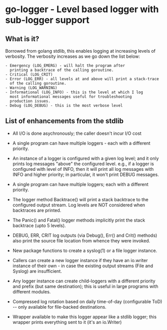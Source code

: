 # go-logger - Level based logger with sub-logger support

## What is it?
Borrowed from golang stdlib, this enables logging at increasing
levels of verbosity. The verbosity increases as we go down the list
below:

    - Emergency (LOG_EMERG) - will halt the program after
      printing a backtrace of the calling goroutine.
    - Critical (LOG_CRIT)
    - Error (LOG_ERR) - all levels at and above will print a stack-trace
      of the calling goroutine.
    - Warning (LOG_WARNING)
    - Informational (LOG_INFO) - this is the level at which I log
      most informational messages useful for troubleshooting
      production issues.
    - Debug (LOG_DEBUG) - this is the most verbose level


## List of enhancements from the stdlib
- All I/O is done asychronously; the caller doesn't incur I/O cost

- A single program can have multiple loggers - each with a different
  priority.

- An instance of a logger is configured with a given log level;
  and it only prints log messages "above" the configured level.
  e.g., if a logger is configured with level of INFO, then it will
  print all log messages with INFO and higher priority;
  in particular, it won't print DEBUG messages.

- A single program can have multiple loggers; each with a
  different priority.

- The logger method Backtrace() will print a stack backtrace to
  the configured output stream. Log levels are NOT
  considered when backtraces are printed.

- The Panic() and Fatal() logger methods implicitly print the
  stack backtrace (upto 5 levels).

- DEBUG, ERR, CRIT log outputs (via Debug(), Err() and Crit()
  methods) also print the source file location from whence they
  were invoked.

- New package functions to create a syslog(1) or a file logger
  instance.

- Callers can create a new logger instance if they have an
  io.writer instance of their own - in case the existing output
  streams (File and Syslog) are insufficient.

- Any logger instance can create child-loggers with a different
  priority and prefix (but same destination); this is useful in large
  programs with different modules.

- Compressed log rotation based on daily time-of-day (configurable ToD) -- only
  available for file-backed destinations.

- Wrapper available to make this logger appear like a stdlib logger;
  this wrapper prints everything sent to it (it's an io.Writer)

